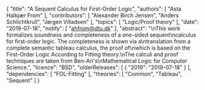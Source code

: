 {
    "title": "A Sequent Calculus for First-Order Logic",
    "authors": [
        "Asta Halkjær From"
    ],
    "contributors": [
        "Alexander Birch Jensen",
        "Anders Schlichtkrull",
        "Jørgen Villadsen"
    ],
    "topics": [
        "Logic/Proof theory"
    ],
    "date": "2019-07-18",
    "notify": [
        "ahfrom@dtu.dk"
    ],
    "abstract": "\nThis work formalizes soundness and completeness of a one-sided sequent\ncalculus for first-order logic. The completeness is shown via a\ntranslation from a complete semantic tableau calculus, the proof of\nwhich is based on the First-Order Logic According to Fitting theory.\nThe calculi and proof techniques are taken from Ben-Ari's\nMathematical Logic for Computer Science.",
    "licence": "BSD",
    "olderReleases": [
        {
            "2019": "2019-07-18"
        }
    ],
    "dependencies": [
        "FOL-Fitting"
    ],
    "theories": [
        "Common",
        "Tableau",
        "Sequent"
    ]
}